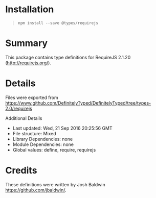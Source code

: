 # Installation
> `npm install --save @types/requirejs`

# Summary
This package contains type definitions for RequireJS 2.1.20 (http://requirejs.org/).

# Details
Files were exported from https://www.github.com/DefinitelyTyped/DefinitelyTyped/tree/types-2.0/requirejs

Additional Details
 * Last updated: Wed, 21 Sep 2016 20:25:56 GMT
 * File structure: Mixed
 * Library Dependencies: none
 * Module Dependencies: none
 * Global values: define, require, requirejs

# Credits
These definitions were written by Josh Baldwin <https://github.com/jbaldwin/>.
